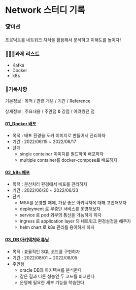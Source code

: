 # Network 스터디 기록



### 🏆미션

프로덕트를 네트워크 지식을 활용해서 분석하고 이해도를 높이자!



### 🧑🏻‍💻과제 리스트

- Kafka
- Docker
- k8s



### 🎯기록사항

기본정보 : 목적 / 관련 개념 / 기간 / Reference

상세정보 : 주요내용 / 주안점 & 강점 / 어려웠던 점



#### [01_Docker 배포](./01_Docker/README.md)

- 목적 : 배포 환경을 도커 이미지로 만들어서 관리하자
- 기간 : 2022/06/15 ~ 2022/06/17
- 단계
  - single container 이미지를 빌드하여 배포하자
  - multiple container를 docker-compose로 배포하자



#### [02_k8s 배포](./02_k8s/README.md)

- 목적 : 분산처리 환경에서 배포를 관리하자
- 기간 : 2022/06/20 ~ 2022/06/23
- 단계
  - MSA를 운영할 때에, 가장 좋은 아키텍쳐에 대해 고민해보자
  - deployment 로 무중단 서비스를 운영해보자
  - service 로 pod 외부의 통신을 가능하게 하자
  - ingress 로 application layer 의 네트워크 환경설정을 해주자
  - helm chart 로 k8s 관리를 용이하게 하자



#### [03_DB 아키텍쳐와 튜닝](./03_DB/README.md)

- 목적 : 효율적인 SQL 코드를 구현하자
- 기간 : 2022/08/01 ~ 2022/08/05
- 주안점
  - oracle DB의 아키텍쳐를 분석한다
  - 같은 결과 다른 성능인 두 코드를 비교한다
  - 운영에 필요한 세부 기능을 학습한다





